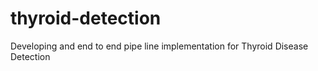 # thyroid-detection
Developing and end to end pipe line implementation for Thyroid Disease Detection 


